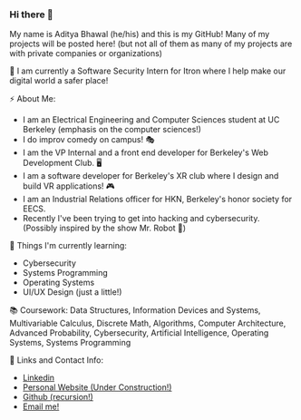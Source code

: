 ### Hi there 👋

<!--
**AdityaBhawal/AdityaBhawal** is a ✨ _special_ ✨ repository because its `README.md` (this file) appears on your GitHub profile.

Here are some ideas to get you started:

- 🔭 I’m currently working on ...
- 🌱 I’m currently learning ...
- 👯 I’m looking to collaborate on ...
- 🤔 I’m looking for help with ...
- 💬 Ask me about ...
- 📫 How to reach me: ...
- 😄 Pronouns: ...
- ⚡ Fun fact: ...
-->

My name is Aditya Bhawal (he/his) and this is my GitHub! Many of my projects will be posted here! (but not all of them as many of my projects are with private companies or organizations)

🔭 I am currently a Software Security Intern for Itron where I help make our digital world a safer place! 

⚡ About Me:
- I am an Electrical Engineering and Computer Sciences student at UC Berkeley (emphasis on the computer sciences!)
- I do improv comedy on campus! 🎭
- I am the VP Internal and a front end developer for Berkeley's Web Development Club. 🖥
- I am a software developer for Berkeley's XR club where I design and build VR applications! 🎮
- I am an Industrial Relations officer for HKN, Berkeley's honor society for EECS. 
- Recently I've been trying to get into hacking and cybersecurity. (Possibly inspired by the show Mr. Robot 👀)

🌱 Things I'm currently learning:
- Cybersecurity
- Systems Programming
- Operating Systems 
- UI/UX Design (just a little!)

📚 Coursework: Data Structures, Information Devices and Systems, Multivariable Calculus, Discrete Math, Algorithms, Computer Architecture, Advanced Probability, Cybersecurity, Artificial Intelligence, Operating Systems, Systems Programming

🔗 Links and Contact Info:
- [Linkedin](https://www.linkedin.com/in/adityabhawal/)
- [Personal Website (Under Construction!)](https://www.adityabhawal.com/)
- [Github (recursion!)](https://github.com/AdityaBhawal)
- [Email me!](mailto:adbhawal@berkeley.edu)



